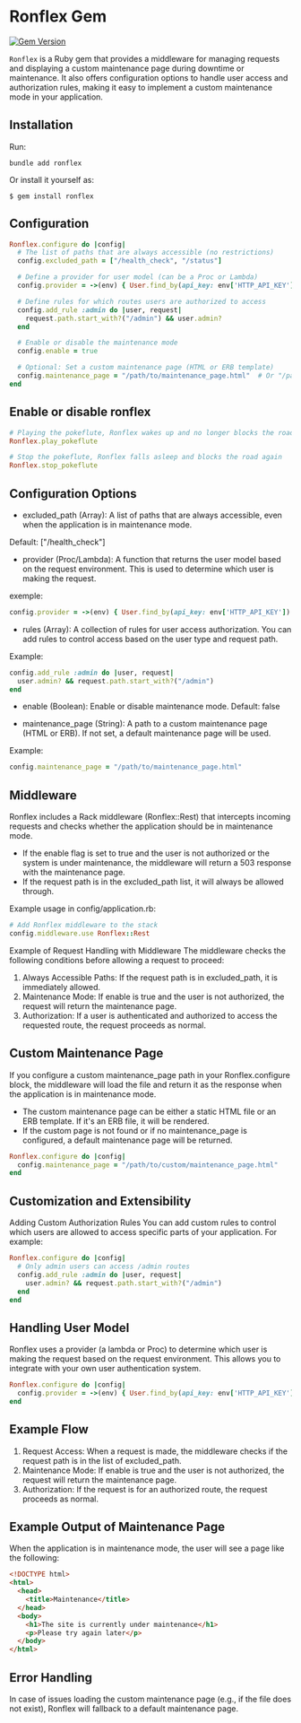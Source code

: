 # Ronflex Gem

[![Gem Version](https://badge.fury.io/rb/ronflex.svg)](http://badge.fury.io/rb/ronflex)

`Ronflex` is a Ruby gem that provides a middleware for managing requests and displaying a custom maintenance page during downtime or maintenance. It also offers configuration options to handle user access and authorization rules, making it easy to implement a custom maintenance mode in your application.

## Installation

Run:

    bundle add ronflex

Or install it yourself as:

    $ gem install ronflex

## Configuration

```ruby
Ronflex.configure do |config|
  # The list of paths that are always accessible (no restrictions)
  config.excluded_path = ["/health_check", "/status"]

  # Define a provider for user model (can be a Proc or Lambda)
  config.provider = ->(env) { User.find_by(api_key: env['HTTP_API_KEY']) }

  # Define rules for which routes users are authorized to access
  config.add_rule :admin do |user, request|
    request.path.start_with?("/admin") && user.admin?
  end

  # Enable or disable the maintenance mode
  config.enable = true

  # Optional: Set a custom maintenance page (HTML or ERB template)
  config.maintenance_page = "/path/to/maintenance_page.html"  # Or "/path/to/maintenance_page.erb"
end
```

## Enable or disable ronflex
```ruby
# Playing the pokeflute, Ronflex wakes up and no longer blocks the road
Ronflex.play_pokeflute

# Stop the pokeflute, Ronflex falls asleep and blocks the road again
Ronflex.stop_pokeflute
```

## Configuration Options

- excluded_path (Array): A list of paths that are always accessible, even when the application is in maintenance mode.

Default: ["/health_check"]

- provider (Proc/Lambda): A function that returns the user model based on the request environment. This is used to determine which user is making the request.

exemple:
```ruby
config.provider = ->(env) { User.find_by(api_key: env['HTTP_API_KEY']) }
```

- rules (Array): A collection of rules for user access authorization. You can add rules to control access based on the user type and request path.

Example:
```ruby
config.add_rule :admin do |user, request|
  user.admin? && request.path.start_with?("/admin")
end
```

- enable (Boolean): Enable or disable maintenance mode.
Default: false

- maintenance_page (String): A path to a custom maintenance page (HTML or ERB). If not set, a default maintenance page will be used.

Example:
```ruby
config.maintenance_page = "/path/to/maintenance_page.html"
```

## Middleware
Ronflex includes a Rack middleware (Ronflex::Rest) that intercepts incoming requests and checks whether the application should be in maintenance mode.

- If the enable flag is set to true and the user is not authorized or the system is under maintenance, the middleware will return a 503 response with the maintenance page.
- If the request path is in the excluded_path list, it will always be allowed through.

Example usage in config/application.rb:
```ruby
# Add Ronflex middleware to the stack
config.middleware.use Ronflex::Rest
```

Example of Request Handling with Middleware
The middleware checks the following conditions before allowing a request to proceed:

1. Always Accessible Paths: If the request path is in excluded_path, it is immediately allowed.
2. Maintenance Mode: If enable is true and the user is not authorized, the request will return the maintenance page.
3. Authorization: If a user is authenticated and authorized to access the requested route, the request proceeds as normal.

## Custom Maintenance Page
If you configure a custom maintenance_page path in your Ronflex.configure block, the middleware will load the file and return it as the response when the application is in maintenance mode.

- The custom maintenance page can be either a static HTML file or an ERB template. If it's an ERB file, it will be rendered.
- If the custom page is not found or if no maintenance_page is configured, a default maintenance page will be returned.

```ruby
Ronflex.configure do |config|
  config.maintenance_page = "/path/to/custom/maintenance_page.html"
end
```

## Customization and Extensibility

Adding Custom Authorization Rules
You can add custom rules to control which users are allowed to access specific parts of your application. For example:
```ruby
Ronflex.configure do |config|
  # Only admin users can access /admin routes
  config.add_rule :admin do |user, request|
    user.admin? && request.path.start_with?("/admin")
  end
end
```

## Handling User Model
Ronflex uses a provider (a lambda or Proc) to determine which user is making the request based on the request environment. This allows you to integrate with your own user authentication system.
```ruby
Ronflex.configure do |config|
  config.provider = ->(env) { User.find_by(api_key: env['HTTP_API_KEY']) }
end
```

## Example Flow
1. Request Access: When a request is made, the middleware checks if the request path is in the list of excluded_path.
2. Maintenance Mode: If enable is true and the user is not authorized, the request will return the maintenance page.
3. Authorization: If the request is for an authorized route, the request proceeds as normal.

## Example Output of Maintenance Page
When the application is in maintenance mode, the user will see a page like the following:
```html
<!DOCTYPE html>
<html>
  <head>
    <title>Maintenance</title>
  </head>
  <body>
    <h1>The site is currently under maintenance</h1>
    <p>Please try again later</p>
  </body>
</html>
```

## Error Handling
In case of issues loading the custom maintenance page (e.g., if the file does not exist), Ronflex will fallback to a default maintenance page.

